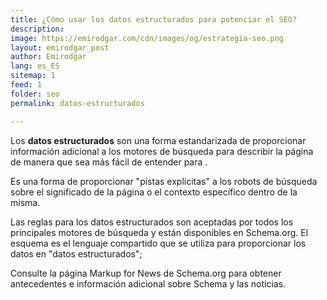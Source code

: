 ```yaml
---
title: ¿Cómo usar los datos estructurados para potenciar el SEO?
description: 
image: https://emirodgar.com/cdn/images/og/estrategia-seo.png
layout: emirodgar_post
author: Emirodgar
lang: es_ES
sitemap: 1
feed: 1
folder: seo
permalink: datos-estructurados

--- 
```


Los **datos estructurados** son una forma estandarizada de proporcionar información adicional a los motores de búsqueda para describir la página de manera que sea más fácil de entender para .

Es una forma de proporcionar "pistas explícitas" a los robots de búsqueda sobre el significado de la página o el contexto específico dentro de la misma.

Las reglas para los datos estructurados son aceptadas por todos los principales motores de búsqueda y están disponibles en Schema.org. El esquema es el lenguaje compartido que se utiliza para proporcionar los datos en "datos estructurados";

Consulte la página Markup for News de Schema.org para obtener antecedentes e información adicional sobre Schema y las noticias.
<!--stackedit_data:
eyJoaXN0b3J5IjpbMjA1MDE4ODU2OF19
-->